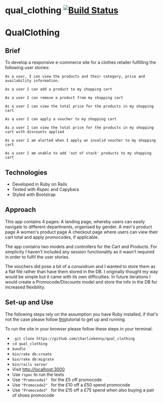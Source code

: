 # qual_clothing [![Build Status](https://travis-ci.org/CharlieKenny/qual_clothing.png)](https://travis-ci.org/CharlieKenny/qual_clothing)

# QualClothing

Brief
-----

To develop a responsive e-commerce site for a clothes retailer fulfilling the following user stories:

```
As a user, I can view the products and their category, price and availability information.

As a user I can add a product to my shopping cart

As a user I can remove a product from my shopping cart

As a user I can view the total price for the products in my shopping cart

As a user I can apply a voucher to my shopping cart

As a user I can view the total price for the products in my shopping cart with discounts applied

As a user I am alerted when I apply an invalid voucher to my shopping cart

As a user I am unable to add 'out of stock' products to my shopping cart
```

Technologies
------------

* Developed in Ruby on Rails
* Tested with Rspec and Capybara
* Styled with Bootstrap

Approach
--------
This app contains 4 pages: 
A landing page, whereby users can easily navigate to different departments, organised by gender.
A men's product page
A women's product page
A checkout page where users can view their cart total and apply promocodes, if applicable.

The app contains two models and controllers for the Cart and Products. For simplicity I haven't included any session functionality as it wasn't required in order to fulfil the user stories. 

The vouchers did pose a bit of a conundrum and I wanted to store them as a flat file rather than have them stored in the DB. I originally thought my way would be simple but it came with its own difficulties. In future iterations I would create a Promocode/Discounts model and store the info in the DB for increased flexibility.

Set-up and Use
------
The following steps rely on the assumption you have Ruby installed, if that's not the case please follow [this](https://rvm.io/rubies/installing)tutorial to get up and running.

To run the site in your browser please follow these steps in your terminal:

- ``` git clone https://github.com/charliekenny/qual_clothing```
- ``` cd qual_clothing ```
- ``` bundle ```
- ``` bin/rake db:create ``` 
- ``` bin/rake db:migrate ```
- ``` bin/rails server ```
- Visit [http://localhost:3000](http://localhost:3000)
- Use ``` rspec ``` to run the tests
- Use ```"Promocode1" ``` for the £5 off promocode
- Use ```"Promocode2" ``` for the £10 off a £50 spend promocode
- Use ```"Promocode3" ``` for the £15 off a £75 spend when also buying a pair of shoes promocode
